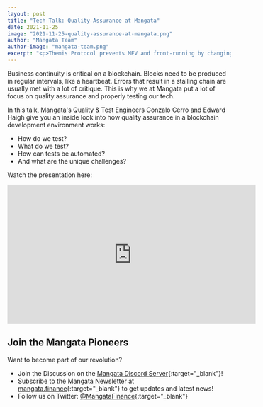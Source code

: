 ```yaml
---
layout: post
title: "Tech Talk: Quality Assurance at Mangata"
date: 2021-11-25
image: "2021-11-25-quality-assurance-at-mangata.png"
author: "Mangata Team"
author-image: "mangata-team.png"
excerpt: "<p>Themis Protocol prevents MEV and front-running by changing the way blocks for the blockchain are created. In this tech talk, Mangatas' Lead Rust Engineer, Mateusz Nowakowski, explains the solution and technical changes we had to made to block creation to implement our solution.</p>"
---
```


Business continuity is critical on a blockchain. Blocks need to be produced in regular intervals, like a heartbeat. Errors that result in a stalling chain are usually met with a lot of critique. This is why we at Mangata put a lot of focus on quality assurance and properly testing our tech.  

In this talk, Mangata's Quality & Test Engineers Gonzalo Cerro and Edward Haigh give you an inside look into how quality assurance in a blockchain development environment works:
- How do we test?
- What do we test?
- How can tests be automated?
- And what are the unique challenges?

Watch the presentation here: 

<iframe width="560" height="315" src="https://www.youtube.com/embed/qU93H1DQObM" title="YouTube video player" frameborder="0" allow="accelerometer; autoplay; clipboard-write; encrypted-media; gyroscope; picture-in-picture" allowfullscreen></iframe>

## Join the Mangata Pioneers
Want to become part of our revolution?
* Join the Discussion on the [Mangata Discord Server](https://discord.gg/BAE7GFkax4){:target="\_blank"}!
* Subscribe to the Mangata Newsletter at [mangata.finance](https://mangata.finance){:target="\_blank"} to get updates and latest news!
* Follow us on Twitter: [@MangataFinance](https://twitter.com/MangataFinance){:target="\_blank"}

